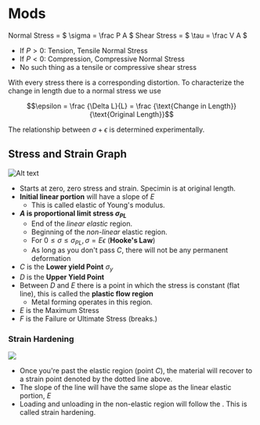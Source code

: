 # Mods
Normal Stress = $ \sigma = \frac P A $
Shear Stress = $ \tau = \frac V A $

* If $P > 0$: Tension, Tensile Normal Stress
* If $P < 0$: Compression, Compressive Normal Stress
* No such thing as a tensile or compressive shear stress

With every stress there is a corresponding distortion. To characterize the change in length due to a normal stress we use

$$\epsilon = \frac {\Delta L}{L} = \frac {\text{Change in Length}}{\text{Original Length}}$$

The relationship between $\sigma + \epsilon$ is determined experimentally.

## Stress and Strain Graph
![Alt text](http://www.keytometals.com/img/screens/stress_strain_curve.gif)

* Starts at zero, zero stress and strain. Specimin is at original length.
* **Initial linear portion** will have a slope of $E$
  * This is called elastic of Young's modulus.
* **$A$ is proportional limit stress $\sigma_{PL}$**
  * End of the *linear elastic* region.
  * Beginning of the *non-linear* elastic region.
  * For $0 ≤ \sigma ≤ \sigma_{PL}, \sigma = E\epsilon$ (**Hooke's Law**)
  * As long as you don't pass $C$, there will not be any permanent deformation
* $C$ is the **Lower yield Point** $\sigma_{y}$
* $D$ is the **Upper Yield Point** 
* Between $D$ and $E$ there is a point in which the stress is constant (flat line), this is called the **plastic flow region**
  * Metal forming operates in this region.
* $E$ is the Maximum Stress
* $F$ is the Failure or Ultimate Stress (breaks.)

### Strain Hardening
![](http://qph.is.quoracdn.net/main-qimg-1ef12a6f115706a696191433099e6bca)

* Once you're past the elastic region (point $C$), the material will recover to a strain point denoted by the dotted line above.
* The slope of the line will have the same slope as the linear elastic portion, $E$
* Loading and unloading in the non-elastic region will follow the . This is called strain hardening.